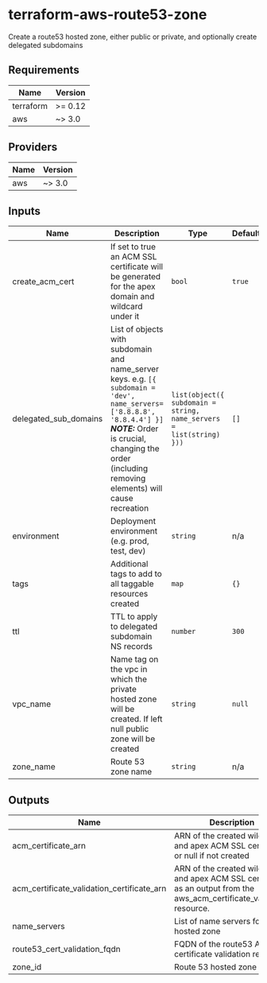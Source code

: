 # terraform-aws-route53-zone

Create a route53 hosted zone, either public or private, and optionally create delegated subdomains

## Requirements

| Name | Version |
|------|---------|
| terraform | >= 0.12 |
| aws | ~> 3.0 |

## Providers

| Name | Version |
|------|---------|
| aws | ~> 3.0 |

## Inputs

| Name | Description | Type | Default | Required |
|------|-------------|------|---------|:--------:|
| create\_acm\_cert | If set to true an ACM SSL certificate will be generated for the apex domain and wildcard under it | `bool` | `true` | no |
| delegated\_sub\_domains | List of objects with subdomain and name\_server keys. e.g. `[{ subdomain = 'dev', name_servers=['8.8.8.8', '8.8.4.4'] }]` ***NOTE:*** Order is crucial, changing the order (including removing elements) will cause recreation | `list(object({ subdomain = string, name_servers = list(string) }))` | `[]` | no |
| environment | Deployment environment (e.g. prod, test, dev) | `string` | n/a | yes |
| tags | Additional tags to add to all taggable resources created | `map` | `{}` | no |
| ttl | TTL to apply to delegated subdomain NS records | `number` | `300` | no |
| vpc\_name | Name tag on the vpc in which the private hosted zone will be created. If left null public zone will be created | `string` | `null` | no |
| zone\_name | Route 53 zone name | `string` | n/a | yes |

## Outputs

| Name | Description |
|------|-------------|
| acm\_certificate\_arn | ARN of the created wildcard and apex ACM SSL certificate, or null if not created |
| acm\_certificate\_validation\_certificate\_arn | ARN of the created wildcard and apex ACM SSL certificate as an output from the aws\_acm\_certificate\_validation resource. |
| name\_servers | List of name servers for the hosted zone |
| route53\_cert\_validation\_fqdn | FQDN of the route53 ACM certificate validation record |
| zone\_id | Route 53 hosted zone id |

